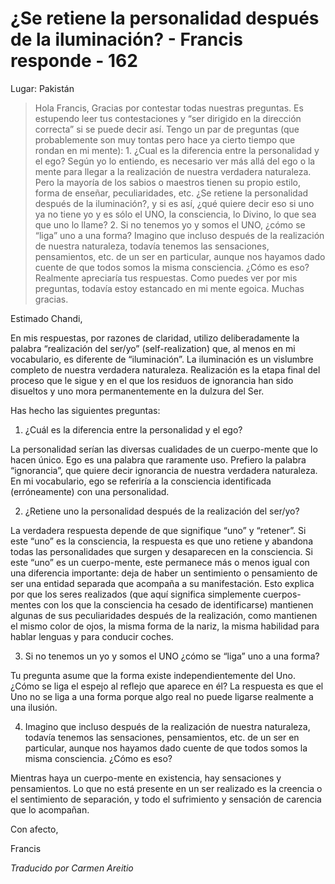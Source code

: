 # ¿Se retiene la personalidad después de la iluminación? - Francis responde - 162

Lugar: Pakistán

>Hola Francis, Gracias por contestar todas nuestras preguntas. Es estupendo leer tus contestaciones y “ser dirigido en la dirección correcta” si se puede decir así. Tengo un par de preguntas (que probablemente son muy tontas pero hace ya cierto tiempo que rondan en mi mente): 1. ¿Cual es la diferencia entre la personalidad y el ego? Según yo lo entiendo, es necesario ver más allá del ego o la mente para llegar a la realización de nuestra verdadera naturaleza. Pero la mayoría de los sabios o maestros tienen su propio estilo, forma de enseñar, peculiaridades, etc. ¿Se retiene la personalidad después de la iluminación?, y si es así, ¿qué quiere decir eso si uno ya no tiene yo y es sólo el UNO, la consciencia, lo Divino, lo que sea que uno lo llame? 2. Si no tenemos yo y somos el UNO, ¿cómo se “liga” uno a una forma? Imagino que incluso después de la realización de nuestra naturaleza, todavía tenemos las sensaciones, pensamientos, etc. de un ser en particular, aunque nos hayamos dado cuente de que todos somos la misma consciencia. ¿Cómo es eso? Realmente apreciaría tus respuestas. Como puedes ver por mis preguntas, todavía estoy estancado en mi mente egoica. Muchas gracias.

Estimado Chandi,

En mis respuestas, por razones de claridad, utilizo deliberadamente la palabra “realización del ser/yo” (self-realization) que, al menos en mi vocabulario, es diferente de “iluminación”. La iluminación es un vislumbre completo de nuestra verdadera naturaleza. Realización es la etapa final del proceso que le sigue y en el que los residuos de ignorancia han sido disueltos y uno mora permanentemente en la dulzura del Ser.

Has hecho las siguientes preguntas:

1. ¿Cuál es la diferencia entre la personalidad y el ego?

La personalidad serían las diversas cualidades de un cuerpo-mente que lo hacen único. Ego es una palabra que raramente uso. Prefiero la palabra “ignorancia”, que quiere decir ignorancia de nuestra verdadera naturaleza. En mi vocabulario, ego se referiría a la consciencia identificada (erróneamente) con una personalidad.

2. ¿Retiene uno la personalidad después de la realización del ser/yo?

La verdadera respuesta depende de que signifique “uno” y “retener”. Si este “uno” es la consciencia, la respuesta es que uno retiene y abandona todas las personalidades que surgen y desaparecen en la consciencia. Si este “uno” es un cuerpo-mente, este permanece más o menos igual con una diferencia importante: deja de haber un sentimiento o pensamiento de ser una entidad separada que acompaña a su manifestación. Esto explica por que los seres realizados (que aquí significa simplemente cuerpos-mentes con los que la consciencia ha cesado de identificarse) mantienen algunas de sus peculiaridades después de la realización, como mantienen el mismo color de ojos, la misma forma de la nariz, la misma habilidad para hablar lenguas y para conducir coches.

3. Si no tenemos un yo y somos el UNO ¿cómo se “liga” uno a una forma?

Tu pregunta asume que la forma existe independientemente del Uno. ¿Cómo se liga el espejo al reflejo que aparece en él? La respuesta es que el Uno no se liga a una forma porque algo real no puede ligarse realmente a una ilusión.

4. Imagino que incluso después de la realización de nuestra naturaleza, todavía tenemos las sensaciones, pensamientos, etc. de un ser en particular, aunque nos hayamos dado cuente de que todos somos la misma consciencia. ¿Cómo es eso?

Mientras haya un cuerpo-mente en existencia, hay sensaciones y pensamientos. Lo que no está presente en un ser realizado es la creencia o el sentimiento de separación, y todo el sufrimiento y sensación de carencia que lo acompañan.

Con afecto,

Francis

_Traducido por Carmen Areitio_

